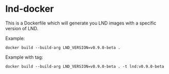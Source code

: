 # lnd-docker

This is a Dockerfile which will generate you LND images with a specific version of LND.

Example:
```
docker build --build-arg LND_VERSION=v0.9.0-beta .
```

Example with tag:
```
docker build --build-arg LND_VERSION=v0.9.0-beta . -t lnd:v0.9.0-beta
```
